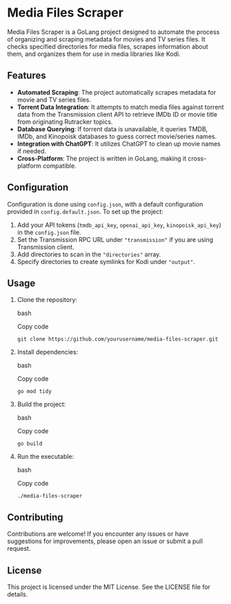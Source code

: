 Media Files Scraper
===================

Media Files Scraper is a GoLang project designed to automate the process of organizing and scraping metadata for movies and TV series files. It checks specified directories for media files, scrapes information about them, and organizes them for use in media libraries like Kodi.

Features
--------

*   **Automated Scraping**: The project automatically scrapes metadata for movie and TV series files.
*   **Torrent Data Integration**: It attempts to match media files against torrent data from the Transmission client API to retrieve IMDb ID or movie title from originating Rutracker topics.
*   **Database Querying**: If torrent data is unavailable, it queries TMDB, IMDb, and Kinopoisk databases to guess correct movie/series names.
*   **Integration with ChatGPT**: It utilizes ChatGPT to clean up movie names if needed.
*   **Cross-Platform**: The project is written in GoLang, making it cross-platform compatible.

Configuration
-------------

Configuration is done using `config.json`, with a default configuration provided in `config.default.json`. To set up the project:

1.  Add your API tokens (`tmdb_api_key`, `openai_api_key`, `kinopoisk_api_key`) in the `config.json` file.
2.  Set the Transmission RPC URL under `"transmission"` if you are using Transmission client.
3.  Add directories to scan in the `"directories"` array.
4.  Specify directories to create symlinks for Kodi under `"output"`.

Usage
-----

1.  Clone the repository:
    
    bash
    
    Copy code
    
    `git clone https://github.com/yourusername/media-files-scraper.git`
    
2.  Install dependencies:
    
    bash
    
    Copy code
    
    `go mod tidy`
    
3.  Build the project:
    
    bash
    
    Copy code
    
    `go build`
    
4.  Run the executable:
    
    bash
    
    Copy code
    
    `./media-files-scraper`
    

Contributing
------------

Contributions are welcome! If you encounter any issues or have suggestions for improvements, please open an issue or submit a pull request.

License
-------

This project is licensed under the MIT License. See the LICENSE file for details.

